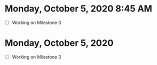 # Monday, October 5, 2020 8:45 AM
- [ ] Working on Milestone 3

# Monday, October 5, 2020 
- [ ] Working on Milestone 3

